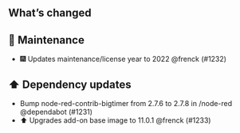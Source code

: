 ## What’s changed

## 🧰 Maintenance

- 🎆 Updates maintenance/license year to 2022 @frenck (#1232)

## ⬆️ Dependency updates

- Bump node-red-contrib-bigtimer from 2.7.6 to 2.7.8 in /node-red @dependabot (#1231)
- ⬆️ Upgrades add-on base image to 11.0.1 @frenck (#1233)
